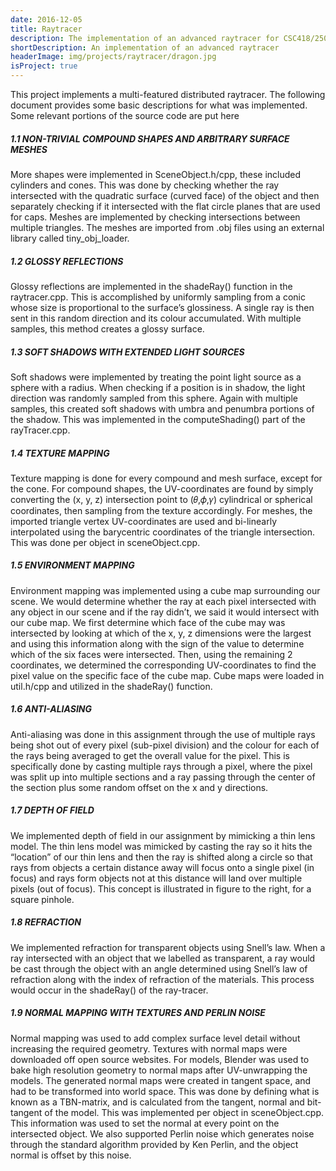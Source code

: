 ```yaml
---
date: 2016-12-05
title: Raytracer
description: The implementation of an advanced raytracer for CSC418/2504 (Computer Graphics). The raytracer implemented features including depth of field, soft shadows, multiple reflections etc. Winner of the Wooden Monkey Competition.
shortDescription: An implementation of an advanced raytracer
headerImage: img/projects/raytracer/dragon.jpg
isProject: true
---
```


This project implements a multi-featured distributed raytracer. The following document provides some basic descriptions for what was implemented. Some relevant portions of the source code are put here 

##### 1.1 NON-TRIVIAL COMPOUND SHAPES AND ARBITRARY SURFACE MESHES
More shapes were implemented in SceneObject.h/cpp, these included cylinders and cones. This was done by checking whether the ray intersected with the quadratic surface (curved face) of the object and then separately checking if it intersected with the flat circle planes that are used for caps. Meshes are implemented by checking intersections between multiple triangles. The meshes are imported from .obj files using an external library called tiny_obj_loader.

##### 1.2 GLOSSY REFLECTIONS
Glossy reflections are implemented in the shadeRay() function in the raytracer.cpp. This is accomplished by uniformly sampling from a conic whose size is proportional to the surface’s glossiness. A single ray is then sent in this random direction and its colour accumulated. With multiple samples, this method creates a glossy surface.

##### 1.3 SOFT SHADOWS WITH EXTENDED LIGHT SOURCES
Soft shadows were implemented by treating the point light source as a sphere with a radius. When checking if a position is in shadow, the light direction was randomly sampled from this sphere. Again with multiple samples, this created soft shadows with umbra and penumbra portions of the shadow. This was implemented in the computeShading() part of the rayTracer.cpp.

##### 1.4 TEXTURE MAPPING
Texture mapping is done for every compound and mesh surface, except for the cone. For compound shapes, the UV-coordinates are found by simply converting the (x, y, z) intersection point to (𝜃,𝜙,𝛾) cylindrical or spherical coordinates, then sampling from the texture accordingly. For meshes, the imported triangle vertex UV-coordinates are used and bi-linearly interpolated using the barycentric coordinates of the triangle intersection. This was done per object in sceneObject.cpp.

##### 1.5 ENVIRONMENT MAPPING
Environment mapping was implemented using a cube map surrounding our scene. We would determine whether the ray at each pixel intersected with any object in our scene and if the ray didn’t, we said it would intersect with our cube map. We first determine which face of the cube may was intersected by looking at which of the x, y, z dimensions were the largest and using this information along with the sign of the value to determine which of the six faces were intersected. Then, using the remaining 2 coordinates, we determined the corresponding UV-coordinates to find the pixel value on the specific face of the cube map. Cube maps were loaded in util.h/cpp and utilized in the shadeRay() function.

##### 1.6 ANTI-ALIASING
Anti-aliasing was done in this assignment through the use of multiple rays being shot out of every pixel (sub-pixel division) and the colour for each of the rays being averaged to get the overall value for the pixel. This is specifically done by casting multiple rays through a pixel, where the pixel was split up into multiple sections and a ray passing through the center of the section plus some random offset on the x and y directions.

##### 1.7 DEPTH OF FIELD
We implemented depth of field in our assignment by mimicking a thin lens model. The thin lens model was mimicked by casting the ray so it hits the “location” of our thin lens and then the ray is shifted along a circle so that rays from objects a certain distance away will focus onto a single pixel (in focus) and rays form objects not at this distance will land over multiple pixels (out of focus). This concept is illustrated in figure to the right, for a square pinhole.

##### 1.8 REFRACTION
We implemented refraction for transparent objects using Snell’s law. When a ray intersected with an object that we labelled as transparent, a ray would be cast through the object with an angle determined using Snell’s law of refraction along with the index of refraction of the materials. This process would occur in the shadeRay() of the ray-tracer.

##### 1.9 NORMAL MAPPING WITH TEXTURES AND PERLIN NOISE
Normal mapping was used to add complex surface level detail without increasing the required geometry. Textures with normal maps were downloaded off open source websites. For models, Blender was used to bake high resolution geometry to normal maps after UV-unwrapping the models. The generated normal maps were created in tangent space, and had to be transformed into world space. This was done by defining what is known as a TBN-matrix, and is calculated from the tangent, normal and bit-tangent of the model. This was implemented per object in sceneObject.cpp. This information was used to set the normal at every point on the intersected object. We also supported Perlin noise which generates noise through the standard algorithm provided by Ken Perlin, and the object normal is offset by this noise.
